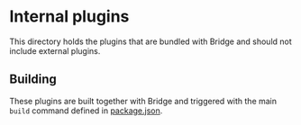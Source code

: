 

# Internal plugins  
This directory holds the plugins that are bundled with Bridge and should not include external plugins.

## Building
These plugins are built together with Bridge and triggered with the main `build` command defined in [package.json](/package.json).
